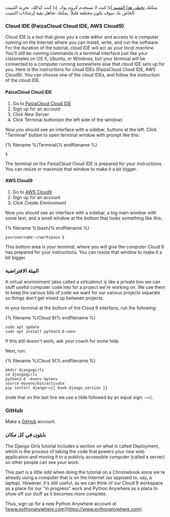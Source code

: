 يمكنك [تخطي هذا القسم ](http://tutorial.djangogirls.org/en/installation/#install-python) إذا كنت لا تستخدم كروم بوك. إذا كنت كذالك، تجربة التثبيت الخاص بك سوف تكون مختلفة قليلاً. يمكنك تجاهل بقية إرشادات التثبيت.

### Cloud IDE (PaizaCloud Cloud IDE, AWS Cloud9)

Cloud IDE is a tool that gives you a code editor and access to a computer running on the Internet where you can install, write, and run the software. For the duration of the tutorial, cloud IDE will act as your *local machine*. You'll still be running commands in a terminal interface just like your classmates on OS X, Ubuntu, or Windows, but your terminal will be connected to a computer running somewhere else that cloud IDE sets up for you. Here is the instructions for cloud IDEs (PaizaCloud Cloud IDE, AWS Cloud9). You can choose one of the cloud IDEs, and follow the instruction of the cloud IDE.

#### PaizaCloud Cloud IDE

1. Go to [PaizaCloud Cloud IDE](https://paiza.cloud/)
2. Sign up for an account
3. Click *New Server*
4. Click Terminal button(on the left side of the window)

Now you should see an interface with a sidebar, buttons at the left. Click "Terminal" button to open terminal window with prompt like this:

{% filename %}Terminal{% endfilename %}

    $
    

The terminal on the PaizaCloud Cloud IDE is prepared for your instructions. You can resize or maximize that window to make it a bit bigger.

#### AWS Cloud9

1. Go to [AWS Cloud9](https://aws.amazon.com/cloud9/)
2. Sign up for an account
3. Click *Create Environment*

Now you should see an interface with a sidebar, a big main window with some text, and a small window at the bottom that looks something like this:

{% filename %}bash{% endfilename %}

    yourusername:~/workspace $
    

This bottom area is your *terminal*, where you will give the computer Cloud 9 has prepared for your instructions. You can resize that window to make it a bit bigger.

### البيئة الافتراضية

A virtual environment (also called a virtualenv) is like a private box we can stuff useful computer code into for a project we're working on. We use them to keep the various bits of code we want for our various projects separate so things don't get mixed up between projects.

In your terminal at the bottom of the Cloud 9 interface, run the following:

{% filename %}Cloud 9{% endfilename %}

    sudo apt update
    sudo apt install python3.6-venv
    

If this still doesn't work, ask your coach for some help.

Next, run:

{% filename %}Cloud 9{% endfilename %}

    mkdir djangogirls
    cd djangogirls
    python3.6 -mvenv myvenv
    source myvenv/bin/activate
    pip install django~={{ book.django_version }}
    

(note that on the last line we use a tilde followed by an equal sign: ~=).

### GitHub

Make a [GitHub](https://github.com) account.

### بايثون في كل مكان

The Django Girls tutorial includes a section on what is called Deployment, which is the process of taking the code that powers your new web application and moving it to a publicly accessible computer (called a server) so other people can see your work.

This part is a little odd when doing the tutorial on a Chromebook since we're already using a computer that is on the Internet (as opposed to, say, a laptop). However, it's still useful, as we can think of our Cloud 9 workspace as a place for our "in progress" work and Python Anywhere as a place to show off our stuff as it becomes more complete.

Thus, sign up for a new Python Anywhere account at [www.pythonanywhere.com](https://www.pythonanywhere.com).